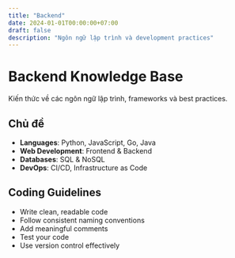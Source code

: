 ```yaml
---
title: "Backend"
date: 2024-01-01T00:00:00+07:00
draft: false
description: "Ngôn ngữ lập trình và development practices"
---
```


# Backend Knowledge Base

Kiến thức về các ngôn ngữ lập trình, frameworks và best practices.

## Chủ đề

- **Languages**: Python, JavaScript, Go, Java
- **Web Development**: Frontend & Backend
- **Databases**: SQL & NoSQL
- **DevOps**: CI/CD, Infrastructure as Code

## Coding Guidelines

- Write clean, readable code
- Follow consistent naming conventions
- Add meaningful comments
- Test your code
- Use version control effectively
